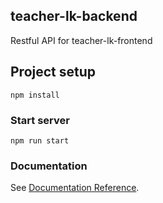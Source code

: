 ## teacher-lk-backend
Restful API for teacher-lk-frontend
 
## Project setup
```
npm install
```

### Start server
```
npm run start
```

### Documentation
See [Documentation Reference](https://metanit.com/web/nodejs/4.1.php).

